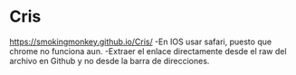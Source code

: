 # Cris
https://smokingmonkey.github.io/Cris/
-En IOS usar safari, puesto que chrome no funciona aun.
-Extraer el enlace directamente desde el raw del archivo en Github y no desde la barra de direcciones.
